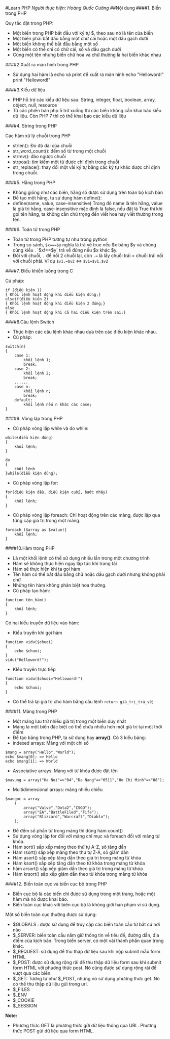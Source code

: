 #Learn PHP
*Người thực hiện: Hoàng Quốc Cường*
##Nội dung
####1. Biến trong PHP

Quy tắc đặt trong PHP:

- Một biến trong PHP bắt đầu với ký tự $, theo sau nó là tên của biến
- Một biến phải bắt đầu bằng một chữ cái hoặc một dấu gạch dưới
- Một biến không thể bắt đầu bằng một số
- Một biến có thể chỉ có chữ cái, số và dấu gạch dưới
- Cùng một tên nhưng biến chữ hoa và chữ thường là hai biến khác nhau

####2.Xuất ra màn hình trong PHP
- Sử dụng hai hàm là echo và print để xuất ra màn hình
echo "Helloword!"
print "Helloword!"

####3.Kiểu dữ liệu
- PHP hỗ trợ các kiểu dữ liệu sau:
String, integer, float, boolean, array, object, null, resource
- Từ các phiên bản php 5 trở xuống thì các biến không cần khai báo kiểu dữ liệu. Còn PHP 7 thì có thể khai báo các kiểu dữ liệu

####4. String trong PHP

Các hàm xử lý chuỗi trong PHP

- strlen(): Đo độ dài của chuỗi
-  str_word_count(): đếm số từ trong một chuỗi
- strrev(): đảo ngược chuỗi
- strpos(): tìm kiếm một từ được chỉ định trong chuỗi
- str_replace(): thay đổi một vài ký tự bằng các ký tự khác được chỉ định trong chuỗi.

####5. Hằng trong PHP
- Không giống như các biến, hằng số được sữ dụng trên toàn bộ kịch bản
- Để tạo một hằng, ta sử dụng hàm define():
- define(name, value, case-insensitive)
Trong đó name là tên hằng, value là giá trị hằng, case-insensitive mặc định là false, nếu đặt là True thì khi gọi tên hằng, ta không cần chú trọng đến viết hoa hay viết thường trong tên.

####6. Toán tử trong PHP
- Toán tử trong PHP tương tự như trong python
- Trong so sánh, `$x===$y` nghĩa là trả về true nếu $x bằng $y và chúng cùng kiểu . `$x!==$y` trả về đúng nếu $x khác $y.
- Đối với chuỗi, `.` để nối 2 chuỗi lại, còn `.=` là lấy chuỗi trái = chuỗi trái nối với chuỗi phải. Ví dụ `$v1.=$v2` <=> `$v1=$v1.$v2`

####7. Điều khiển luồng trong C

Cú pháp:
```
if (điều kiện 1)
{ Khôi lệnh hoạt động khi điều kiện đúng;}
elseif(điều kiện 2)
{ Khối lệnh hoạt động khi điều kiện 2 đúng;}
else
{ Khối lệnh hoạt động khi cả hai điều kiện trên sai;}
```

####8.Câu lệnh Switch
- Thực hiện các câu lệnh khác nhau dựa trên các điều kiện khác nhau.
- Cú pháp:
```
switch(n)
{
	case 1:
		khối lệnh 1;
		break;
	case 2:
		khối lệnh 2;
		break;
	......
	case n:
		khối lệnh n;
		break;
	default:
		khối lệnh nếu n khác các case;
}
```
####9. Vòng lặp trong PHP

- Cú pháp vòng lặp while và do while:

```
while(điều kiện đúng)
{
	khối lệnh;
}
```
```
do
{
	khối lệnh
}while(điều kiện đúng);
```

- Cú pháp vòng lặp for:
```
for(điều kiện đầu, điều kiện cuối, bước nhảy)
{
	khối lệnh;
}
```
- Cú pháp vòng lặp foreach: Chỉ hoạt động trên các mảng, được lặp qua từng cặp giá trị trong một mảng.
```
foreach ($array as $value){
	khối lệnh;
}
```
####10.Hàm trong PHP

- Là một khối lệnh có thể sử dụng nhiều lần trong một chương trình
- Hàm sẽ không thực hiện ngay lập tức khi trang tải
- Hàm sẽ thực hiện khi ta gọi hàm
- Tên hàm có thể bắt đầu bằng chữ hoặc dấu gạch dưới nhưng không phải chữ
- Những tên hàm không phân biệt hoa thường.
- Cú pháp tạo hàm:
```
function tên_hàm()
{
	khối lệnh;
}
```

Có hai kiểu truyền dữ liệu vào hàm:

- Kiểu truyền khi gọi hàm
```
function vidu($chuoi)
{
	echo $chuoi;
}
vidu("Helloword!");
```
- KIểu truyền trực tiếp
```
function vidu($chuoi="Helloword!")
{
	echo $chuoi;
}
```
- Có thể trả lại giá trị cho hàm bằng câu lệnh `return giá_trị_trả_về;`

####11. Mảng trong PHP

- Một mảng lưu trữ nhiều giá trị trong một biến duy nhất
- Mảng là một biến đặc biệt có thể chứa nhiều hơn một giá trị tại một thời điểm
- Để tạo bảng trong PHP, ta sử dụng hay **array()**. Có 3 kiểu bảng:
- indexed arrays: Mảng với một chỉ số
```
$mang = array("Hello","World");
echo $mang[0]; => Hello
echo $mang[1[; => World
```
- Associative arrays: Mảng với từ khóa được đặt tên

```
$mavung = array("Ha Noi"=>"04","Da Nang"=>"0511","Ho Chi Minh"=>"08");
```

- Multidimensional arrays: mảng nhiều chiều

```
$mangnc = array
	(
		array("Valve","Dota2","CSGO");
		array("EA","BattleFiled","Fifa");
		array("Blizzard","Warcraft","Diablo");
	);
```

- Để đếm số phần tử trong mảng thì dùng hàm count()
- Sử dụng vòng lặp for đối với mảng chỉ mục và foreach đối với mảng từ khóa.
- Hàm sort() sắp xếp mảng theo thứ tự A-Z, sô tăng dần
- Hàm rsort() sắp xếp mảng theo thứ tự Z-A, số giảm dần
- Hàm asort() sắp xếp tăng dần theo giá trị trong mảng từ khóa
- Hàm ksort() sắp xếp tăng dần theo từ khóa trong mảng từ khóa
- hàm arsort() sắp xếp giảm dần theo giá trị trong mảng từ khóa
- Hàm krsort() sắp xếp giảm dần theo từ khóa trong mảng từ khóa

####12. Biến toàn cục và biến cục bộ trong PHP

- Biến cục bộ là các biến chỉ được sử dụng trong một trang, hoặc một hàm mà nó được khai báo.
- Biến toàn cục khác với biến cục bộ là không giới hạn phạm vi sử dụng.

Một số biến toàn cục thường được sử dụng:

- $GLOBALS : được sử dụng để truy cập các biến toàn cầu từ bất cứ nơi nào
- $_SERVER: biến toàn cầu nắm giữ thông tin về tiêu đề, đường dẫn, địa điểm của kịch bản. Trong biến server, có một vài thành phần quan trọng khác.
- $_REQUEST: sử dụng để thu thập dữ liệu sau khi nộp submit mẫu form HTML
- $_POST: được sử dụng rộng rãi để thu thập dữ liệu form sau khi submit form HTML với phương thức post. Nó cũng được sử dụng rộng rãi để vượt qua các biến.
- $_GET: Tương tự như $_POST, nhưng nó sử dụng phương thức get. Nó có thể thu thập dữ liệu gửi trong url.
- $_FILES
- $_ENV
- $_COOKIE
- $_SESSION

**Note:**

- Phương thức GET là phương thức gửi dữ liệu thông qua URL. Phương thức POST gửi dữ liệu qua form HTML.